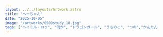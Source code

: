 ```yaml
---
layout: ../../layouts/Artwork.astro
title: "へーちゃん"
date: "2025-10-05"
image: "/artworks/0509study_18.jpg"
tags: ["ヘイミル・ロゥ", "伺か", "ドラゴンガール", "うちのこ", "つの","かんたん絵"]
---
```


